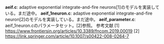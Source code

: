 **aeif.c**: adaptive exponential integrate-and-fire neurons[1]のモデルを実装している。まだ途中。
**aeif_1neuron.c**: adaptive exponential integrate-and-fire neuron[2]のモデルを実装している。まだ途中。
**aeif_parameter.c**: aeif_1neuron.cのパラメータセット。[2]参照。
参考文献
[1] https://www.frontiersin.org/articles/10.3389/fncom.2019.00019
[2] https://link.springer.com/article/10.1007/s00422-008-0264-7
